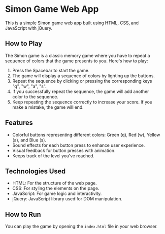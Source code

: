 # Simon Game Web App

This is a simple Simon game web app built using HTML, CSS, and JavaScript with jQuery.

## How to Play

The Simon game is a classic memory game where you have to repeat a sequence of colors that the game presents to you. Here's how to play:

1. Press the Spacebar to start the game.
2. The game will display a sequence of colors by lighting up the buttons.
3. Repeat the sequence by clicking or pressing the corresponding keys "q", "w", "a", "s".
4. If you successfully repeat the sequence, the game will add another color to the sequence.
5. Keep repeating the sequence correctly to increase your score. If you make a mistake, the game will end.

## Features

- Colorful buttons representing different colors: Green (q), Red (w), Yellow (a), and Blue (s).
- Sound effects for each button press to enhance user experience.
- Visual feedback for button presses with animation.
- Keeps track of the level you've reached.

## Technologies Used

- HTML: For the structure of the web page.
- CSS: For styling the elements on the page.
- JavaScript: For game logic and interactivity.
- jQuery: JavaScript library used for DOM manipulation.

## How to Run

You can play the game by opening the `index.html` file in your web browser.
